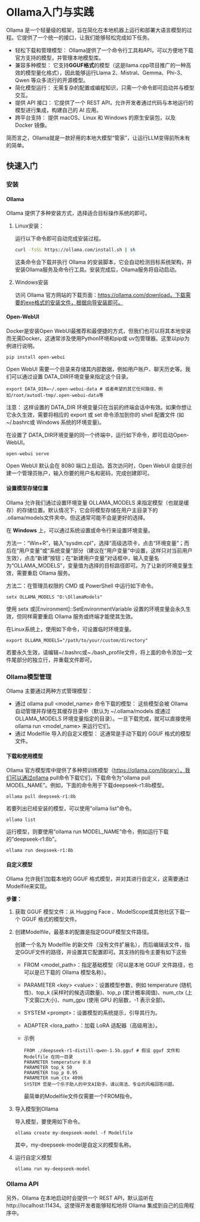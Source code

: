 # Ollama入门与实践

Ollama 是一个轻量级的框架，旨在简化在本地机器上运行和部署大语言模型的过程。它提供了一个统一的接口，让我们能够轻松完成如下任务。

- 轻松下载和管理模型： Ollama提供了一个命令行工具和API，可以方便地下载官方支持的模型，并管理本地模型库。
- 兼容多种模型： 它支持**GGUF格式**的模型（这是llama.cpp项目推广的一种高效的模型量化格式），因此能够运行Llama 2、Mistral、Gemma、Phi-3、Qwen 等众多流行的开源模型。
- 简化模型运行： 无需复杂的配置或编程知识，只需一个命令即可启动并与模型交互。
- 提供 API 接口： 它提供了一个 REST API，允许开发者通过代码与本地运行的模型进行集成，构建自己的 AI 应用。
- 跨平台支持： 提供 macOS、Linux 和 Windows 的原生安装包，以及 Docker 镜像。

简而言之，Ollama就是一款好用的本地大模型“管家”，让运行LLM变得前所未有的简单。

## 快速入门



### 安装



#### Ollama

Ollama 提供了多种安装方式，选择适合目标操作系统的即可。

1. Linux安装：

   运行以下命令即可自动完成安装过程。

   ```bash
   curl -fsSL https://ollama.com/install.sh | sh
   ```

   这条命令会下载并执行 Ollama 的安装脚本，它会自动检测目标系统架构，并安装Ollama服务及命令行工具。安装完成后，Ollama服务将自动启动。

2. Windows安装

   访问 Ollama 官方网站的下载页面：https://ollama.com/download，下载需要的exe格式的安装文件，根据向导安装即可。

#### Open-WebUI

Docker是安装Open WebUI最推荐和最便捷的方式，但我们也可以将其本地安装而无需Docker。这通常涉及使用Python环境和pip或 uv包管理器。这里以pip为例进行说明。

```bash
pip install open-webui
```

Open WebUI 需要一个目录来存储其内部数据，例如用户账户、聊天历史等。我们可以通过设置 DATA_DIR环境变量来指定这个目录。

```
export DATA_DIR=~/.open-webui-data # 或者希望的其它任何路径，例如/root/autodl-tmp/.open-webui-data等
```

注意： 这样设置的 DATA_DIR 环境变量只在当前的终端会话中有效。如果你想让它永久生效，需要将相应的 export 或 set 命令添加到你的 shell 配置文件 (如 ~/.bashrc或 Windows 系统的环境变量)。

在设置了 DATA_DIR环境变量的同一个终端中，运行如下命令，即可启动Open-WebUI。

```
open-webui serve
```

Open WebUI 默认会在 8080 端口上启动。首次访问时，Open WebUI 会提示创建一个管理员账户，输入你要的用户名和密码，完成创建即可。

#### 设置模型存储位置

Ollama 允许我们通过设置环境变量 OLLAMA_MODELS 来指定模型（也就是缓存）的存储位置。默认情况下，它会将模型存储在用户主目录下的 .ollama/models文件夹中。但这通常可能不会是更好的选择。

在 **Windows** 上，可以通过系统设置或命令行来设置环境变量。

方法一：“Win+R”，输入“sysdm.cpl”，选择“高级选项卡，点击“环境变量”；而后在“用户变量”或“系统变量”部分（建议在“用户变量”中设置，这样只对当前用户生效），点击“新建”按钮；在“新建用户变量”对话框中，输入变量名为“OLLAMA_MODELS”，变量值为选择的目标路径即可。为了让新的环境变量生效，需要重启 Ollama 服务。

方法二：在管理员权限的 CMD 或 PowerShell 中运行如下命令。

```
setx OLLAMA_MODELS "D:\OllamaModels"
```

使用 setx 或[Environment]::SetEnvironmentVariable 设置的环境变量会永久生效，但同样需要重启 Ollama 服务或终端才能使其生效。

在Linux系统上，使用如下命令，可设置临时环境变量。

```
export OLLAMA_MODELS="/path/to/your/custom/directory"
```

若要永久生效，请编辑~/.bashrc或~./bash_profile文件，将上面的命令添加一文件尾部分的独立行，并重载文件即可。



### Ollama模型管理

Ollama 主要通过两种方式管理模型：

- 通过 ollama pull <model_name> 命令下载的模型： 这些模型会被 Ollama 自动管理并存储在其缓存目录中（默认为 ~/.ollama/models 或通过 OLLAMA_MODELS 环境变量指定的目录）。一旦下载完成，就可以直接使用 ollama run <model_name> 来运行它们。
- 通过 Modelfile 导入的自定义模型： 这通常是手动下载的 GGUF 格式的模型文件。

#### 下载和使用模型

Ollama 官方模型库中提供了多种预训练模型（https://ollama.com/library），我们可以通过ollama pull命令下载它们，下载命令为“ollama pull MODEL_NAME”。例如，下面的命令用于下载deepseek-r1:8b模型。

```
ollama pull deepseek-r1:8b
```

若要列出已经安装的模型，可以使用“ollama list”命令。

```
ollama list
```

运行模型，则要使用“ollama run MODEL_NAME”命令，例如运行下载的“deepseek-r1:8b”。

```
ollama run deepseek-r1:8b
```

#### 自定义模型

Ollama 允许我们加载本地的 GGUF 格式模型，并对其进行自定义，这需要通过 Modelfile来实现。

**步骤：**

1. 获取 GGUF 模型文件：从 Hugging Face 、ModelScope或其他社区下载一个 GGUF 格式的模型文件。

2. 创建Modelfile，最基本的配置是指定GGUF模型文件路径。

   创建一个名为 Modelfile 的新文件（没有文件扩展名），而后编辑该文件，指定GGUF文件的路径，并设置其它配置即可。其支持的指令主要有如下这些

   - FROM <model_path>：指定基础模型（可以是本地 GGUF 文件路径，也可以是已下载的 Ollama 模型名称）。

   - PARAMETER \<key> \<value>：设置模型参数，例如 temperature (随机性)、top_k (采样时的候选词数量)、top_p (累计概率阈值)、num_ctx (上下文窗口大小)、num_gpu (使用 GPU 的层数，-1 表示全部)。

   - SYSTEM \<prompt>：设置模型的系统提示，引导其行为。

   - ADAPTER <lora_path>：加载 LoRA 适配器（高级用法）。

   - 示例

     ```
     FROM ./deepseek-r1-distill-qwen-1.5b.gguf # 假设 gguf 文件和 Modelfile 在同一目录
     PARAMETER temperature 0.8
     PARAMETER top_k 50
     PARAMETER top_p 0.95
     PARAMETER num_ctx 4096
     SYSTEM 您是一个乐于助人的中文AI助手。请以简洁、专业的风格回答问题。
     ```

     最简单的Modelfile文件仅需要一个FROM指令。

3. 导入模型到Ollama

   导入模型，要使用如下命令。

   ```
   ollama create my-deepseek-model -f Modelfile
   ```

   其中，my-deepseek-model是自定义的模型名称。

4. 运行自定义模型

   ```
   ollama run my-deepseek-model
   ```

### Ollama API   

   另外，Ollama 在本地启动时会提供一个 REST API，默认监听在 http://localhost:11434。这使得开发者能够轻松地将 Ollama 集成到自己的应用程序中。























